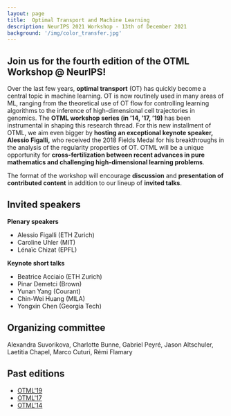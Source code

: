 ```yaml
---
layout: page
title:  Optimal Transport and Machine Learning  
description: NeurIPS 2021 Workshop - 13th of December 2021
background: '/img/color_transfer.jpg'
---
```


## Join us for the fourth edition of the OTML Workshop @ NeurIPS!

Over the last few years, **optimal transport** (OT) has quickly become a central topic in
machine learning. OT is now routinely used in many areas of ML, ranging from the theoretical use of
OT flow for controlling learning algorithms to the inference of high-dimensional cell trajectories
in genomics. The **OTML workshop series (in ’14, ’17, ’19)** has been instrumental in shaping this
research thread. For this new installment of OTML, we aim even bigger by **hosting an exceptional
keynote speaker, Alessio Figalli,** who received the 2018 Fields Medal for his breakthroughs in the
analysis of the regularity properties of OT. OTML will be a unique opportunity for **cross-fertilization
between recent advances in pure mathematics and challenging high-dimensional learning problems**.

The format of the workshop will encourage **discussion** and **presentation of contributed content** in addition to our lineup of **invited talks**.


## Invited speakers

**Plenary speakers**
- Alessio Figalli (ETH Zurich)
- Caroline Uhler (MIT)
- Lénaïc Chizat (EPFL)

**Keynote short talks**
- Beatrice Acciaio (ETH Zurich)
- Pinar Demetci (Brown)
- Yunan Yang (Courant)
- Chin-Wei Huang (MILA)
- Yongxin Chen (Georgia Tech)

## Organizing committee

Alexandra Suvorikova, Charlotte Bunne, Gabriel Peyré, Jason Altschuler, Laetitia Chapel,
Marco Cuturi, Rémi Flamary


## Past editions
- [OTML'19](https://sites.google.com/view/otml2019/home)
- [OTML'17](http://otml17.marcocuturi.net/)
- [OTML'14](http://www.iip.ist.i.kyoto-u.ac.jp/OTML2014/doku.php)